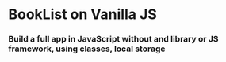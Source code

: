 # BookList on Vanilla JS

### Build a full app in JavaScript without and library or JS framework, using classes, local storage 